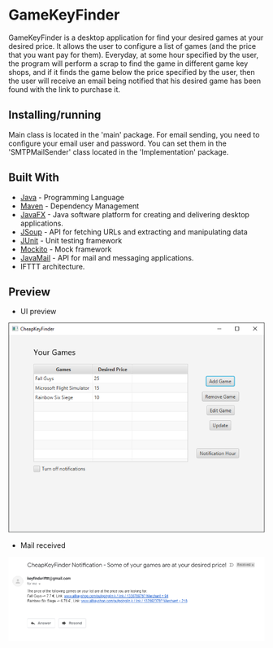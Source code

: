 # GameKeyFinder

GameKeyFinder is a desktop application for find your desired games at your desired price.
It allows the user to configure a list of games (and the price that you want pay for them). Everyday, at some hour
specified by the user, the program will perform a scrap to find the  game in different game key shops, and
if it finds the game below the price specified by the user, then the user will receive an email being notified
that his desired game has been found with the link to purchase it.


## Installing/running

Main class is located in the 'main' package. For email sending, you need to configure your email user and password. You can set them in the 'SMTPMailSender' class located in the 'Implementation' package.

## Built With

* [Java](https://www.java.com) - Programming Language
* [Maven](https://maven.apache.org/) - Dependency Management
* [JavaFX](https://www.oracle.com/java/technologies/javase/javafx-overview.html) -  Java software platform for creating and delivering desktop applications.
* [JSoup](https://jsoup.org/) - API for fetching URLs and extracting and manipulating data
* [JUnit](https://junit.org/junit5/) - Unit testing framework
* [Mockito](https://site.mockito.org/) - Mock framework
* [JavaMail](https://javaee.github.io/javamail/) - API for mail and messaging applications.
* IFTTT architecture.

## Preview

* UI preview

![alt-text](https://github.com/GerardoSant/GameKeyFinder/blob/master/preview/preview1.PNG)

* Mail received

![alt-text](https://github.com/GerardoSant/GameKeyFinder/blob/master/preview/preview2.PNG)

